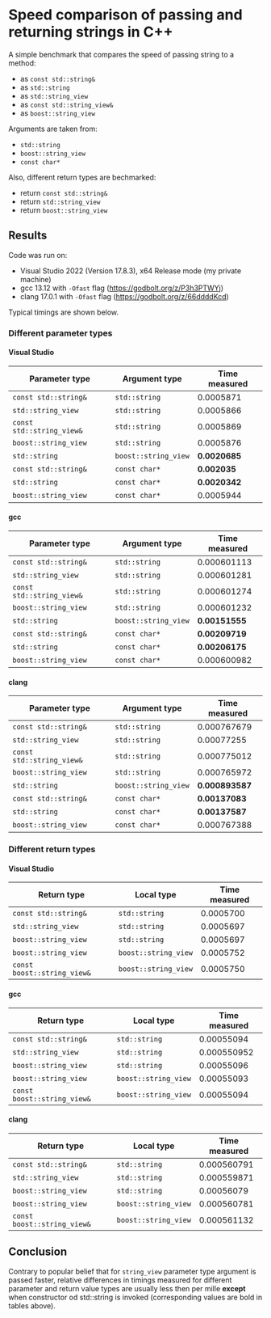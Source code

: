 # Speed comparison of passing and returning strings in C++

A simple benchmark that compares the speed of passing string to a method:
- as ```const std::string&```
- as ```std::string```
- as ```std::string_view```
- as ```const std::string_view&```
- as ```boost::string_view```

Arguments are taken from:
- ```std::string```
- ```boost::string_view```
- ```const char*```

Also, different return types are bechmarked:
- return ```const std::string&```
- return ```std::string_view```
- return ```boost::string_view```

## Results
Code was run on:
- Visual Studio 2022 (Version 17.8.3), x64 Release mode (my private machine)
- gcc 13.12 with ```-Ofast``` flag (https://godbolt.org/z/P3h3PTWYj)
- clang 17.0.1 with ```-Ofast``` flag (https://godbolt.org/z/66ddddKcd)

Typical timings are shown below.

### Different parameter types
#### Visual Studio
| Parameter type                | Argument type            | Time measured |
|-------------------------------|--------------------------|---------------|
| ```const std::string&```      | ```std::string```        | 0.0005871     |
| ```std::string_view```        | ```std::string```        | 0.0005866     |
| ```const std::string_view&``` | ```std::string```        | 0.0005869     |
| ```boost::string_view```      | ```std::string```        | 0.0005876     |
| ```std::string```             | ```boost::string_view``` | **0.0020685** |
| ```const std::string&```      | ```const char*```        | **0.002035** |
| ```std::string```             | ```const char*```        | **0.0020342** |
| ```boost::string_view```      | ```const char*```        | 0.0005944     |
#### gcc
| Parameter type                | Argument type            | Time measured  |
|-------------------------------|--------------------------|----------------|
| ```const std::string&```      | ```std::string```        | 0.000601113    |
| ```std::string_view```        | ```std::string```        | 0.000601281    |
| ```const std::string_view&``` | ```std::string```        | 0.000601274    |
| ```boost::string_view```      | ```std::string```        | 0.000601232    |
| ```std::string```             | ```boost::string_view``` | **0.00151555** |
| ```const std::string&```      | ```const char*```        | **0.00209719** |
| ```std::string```             | ```const char*```        | **0.00206175** |
| ```boost::string_view```      | ```const char*```        | 0.000600982    |
#### clang
| Parameter type                | Argument type            | Time measured   |
|-------------------------------|--------------------------|-----------------|
| ```const std::string&```      | ```std::string```        | 0.000767679     |
| ```std::string_view```        | ```std::string```        | 0.00077255      |
| ```const std::string_view&``` | ```std::string```        | 0.000775012     |
| ```boost::string_view```      | ```std::string```        | 0.000765972     |
| ```std::string```             | ```boost::string_view``` | **0.000893587** |
| ```const std::string&```      | ```const char*```        | **0.00137083**  |
| ```std::string```             | ```const char*```        | **0.00137587**  |
| ```boost::string_view```      | ```const char*```        | 0.000767388     |

### Different return types
#### Visual Studio
| Return type                     | Local type               | Time measured |
|---------------------------------|--------------------------|---------------|
| ```const std::string&```        | ```std::string```        | 0.0005700     |
| ```std::string_view```          | ```std::string```        | 0.0005697     |
| ```boost::string_view```        | ```std::string```        | 0.0005697     |
| ```boost::string_view```        | ```boost::string_view``` | 0.0005752     |
| ```const boost::string_view&``` | ```boost::string_view``` | 0.0005750     |
#### gcc
| Return type                     | Local type               | Time measured |
|---------------------------------|--------------------------|---------------|
| ```const std::string&```        | ```std::string```        | 0.00055094    |
| ```std::string_view```          | ```std::string```        | 0.000550952   |
| ```boost::string_view```        | ```std::string```        | 0.00055096    |
| ```boost::string_view```        | ```boost::string_view``` | 0.00055093    |
| ```const boost::string_view&``` | ```boost::string_view``` | 0.00055094    |
#### clang
| Return type                     | Local type               | Time measured |
|---------------------------------|--------------------------|---------------|
| ```const std::string&```        | ```std::string```        | 0.000560791   |
| ```std::string_view```          | ```std::string```        | 0.000559871   |
| ```boost::string_view```        | ```std::string```        | 0.00056079    |
| ```boost::string_view```        | ```boost::string_view``` | 0.000560781   |
| ```const boost::string_view&``` | ```boost::string_view``` | 0.000561132   |

## Conclusion
Contrary to popular belief that for ```string_view``` parameter type argument is passed faster, relative differences in timings measured for different parameter and return value types are usually less then per mille **except** when constructor od std::string is invoked (corresponding values are bold in tables above).

